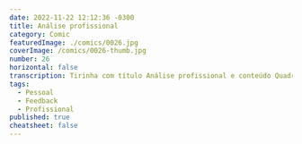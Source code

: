 ```yaml
---
date: 2022-11-22 12:12:36 -0300
title: Análise profissional
category: Comic
featuredImage: ./comics/0026.jpg
coverImage: /comics/0026-thumb.jpg
number: 26
horizontal: false
transcription: Tirinha com título Análise profissional e conteúdo Quadro 1. Msone fala "A análise da sua atuação profissional, que pediu". Quadro 2. Sophie fala "Não! Não posso aceitar isso! Só tem coisa boa aqui!" Msone fala "O que você esperava?". Quadro 3. Sophie fala "Tem razão! Devo estar fazendo um ótimo trabalho". Quadro 4. Msone fala "Dá uma atualizada. Adiciona presunçosa, por favor".
tags:
  - Pessoal
  - Feedback
  - Profissional
published: true
cheatsheet: false
---
```

